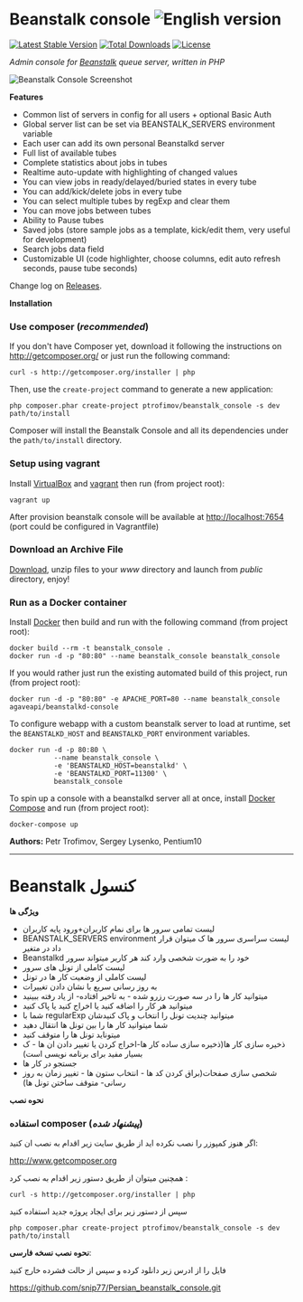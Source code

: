 # Beanstalk console ![English version](http://upload.wikimedia.org/wikipedia/en/thumb/a/ae/Flag_of_the_United_Kingdom.svg/22px-Flag_of_the_United_Kingdom.svg.png)

[![Latest Stable Version](https://poser.pugx.org/ptrofimov/beanstalk_console/v/stable.png)](https://packagist.org/packages/ptrofimov/beanstalk_console) [![Total Downloads](https://poser.pugx.org/ptrofimov/beanstalk_console/downloads.png)](https://packagist.org/packages/ptrofimov/beanstalk_console) [![License](https://poser.pugx.org/ptrofimov/beanstalk_console/license.png)](https://packagist.org/packages/ptrofimov/beanstalk_console)

*Admin console for [Beanstalk](http://kr.github.com/beanstalkd) queue server, written in PHP*

![Beanstalk Console Screenshot](https://raw.github.com/ptrofimov/beanstalk_console/master/cover/btconsole.png)

**Features**

- Common list of servers in config for all users + optional Basic Auth
- Global server list can be set via BEANSTALK_SERVERS environment variable
- Each user can add its own personal Beanstalkd server
- Full list of available tubes
- Complete statistics about jobs in tubes
- Realtime auto-update with highlighting of changed values
- You can view jobs in ready/delayed/buried states in every tube
- You can add/kick/delete jobs in every tube
- You can select multiple tubes by regExp and clear them
- You can move jobs between tubes
- Ability to Pause tubes
- Saved jobs (store sample jobs as a template, kick/edit them, very useful for development)
- Search jobs data field
- Customizable UI (code highlighter, choose columns, edit auto refresh seconds, pause tube seconds)

Change log on [Releases](https://github.com/ptrofimov/beanstalk_console/releases).

**Installation**

### Use composer (*recommended*)

If you don't have Composer yet, download it following the instructions on http://getcomposer.org/ or just run the following command:

    curl -s http://getcomposer.org/installer | php

Then, use the `create-project` command to generate a new application:

    php composer.phar create-project ptrofimov/beanstalk_console -s dev path/to/install

Composer will install the Beanstalk Console and all its dependencies under the `path/to/install` directory.

### Setup using vagrant

Install [VirtualBox](https://www.virtualbox.org/wiki/Downloads) and [vagrant](http://www.vagrantup.com/downloads.html) then run (from project root):

    vagrant up

After provision beanstalk console will be available at [http://localhost:7654](http://localhost:7654) (port could be configured in Vagrantfile)

### Download an Archive File

[Download](https://github.com/ptrofimov/beanstalk_console/archive/master.zip), unzip files to your *www* directory and launch from *public* directory, enjoy!

### Run as a Docker container

Install [Docker](https://docs.docker.com/installation/) then build and run with the following command (from project root):

    docker build --rm -t beanstalk_console .
    docker run -d -p "80:80" --name beanstalk_console beanstalk_console

If you would rather just run the existing automated build of this project, run (from project root):

    docker run -d -p "80:80" -e APACHE_PORT=80 --name beanstalk_console agaveapi/beanstalkd-console

To configure webapp with a custom beanstalk server to load at runtime, set the `BEANSTALKD_HOST` and `BEANSTALKD_PORT` environment variables.

    docker run -d -p 80:80 \
               --name beanstalk_console \
               -e 'BEANSTALKD_HOST=beanstalkd' \
               -e 'BEANSTALKD_PORT=11300' \
               beanstalk_console

To spin up a console with a beanstalkd server all at once, install [Docker Compose](https://docs.docker.com/compose/) and run (from project root):

    docker-compose up

**Authors:** Petr Trofimov, Sergey Lysenko, Pentium10

--------------------------------------------------

# Beanstalk کنسول 


**ویژگی ها**

- لیست تمامی سرور ها برای نمام کاربران+ورود پایه کاربران
-  BEANSTALK_SERVERS environment لیست سراسری سرور ها ک میتوان قرار داد در متغیر 
-  Beanstalkd خود را به ضورت شخصی وارد کند هر کاربر میتواند سرور 
- لیست کاملی از تونل های سرور 
- لیست کاملی از وضعیت کار ها در تونل
- به روز رسانی سریع با نشان دادن تغییرات
- میتوانید کار ها را در سه صورت رزرو شده - به تاخیر افتاده- از یاد رفته ببینید
- میتوانید هر کار را اضاقه کنید یا اخراج کنید یا پاک کنید
- شما با regularExp میتوانید چندیت تونل را انتخاب و پاک کنیدشان
- شما میتوانید کار ها را بین تونل ها انتقال دهید
- میتوناید تونل ها را متوقف کنید
- ذخیره سازی کار ها(ذخیره سازی ساده کار ها-اخراج کردن یا تغییر دادن ان ها - ک بسیار مفید برای برنامه نویسی است)
- جستجو در کار ها
- شخصی سازی صفحات(براق کردن کد ها - انتخاب ستون ها - تغییر زمان به روز رسانی- متوقف ساختن تونل ها)

**نحوه نصب**

### استفاده composer (*پیشنهاد شده*)

اگر هنوز کمپوزر را نصب نکرده اید از طریق سایت زیر اقدام به نصب ان کنید:


http://www.getcomposer.org

همچنین میتوان از طریق دستور زیر اقدام به نصب کرد :


    curl -s http://getcomposer.org/installer | php

سپس از دستور زیر برای ایجاد پروژه جدید استفاده کنید

    php composer.phar create-project ptrofimov/beanstalk_console -s dev path/to/install


**نحوه نصب نسخه فارسی**:

فایل را از ادرس زیر دانلود کرده و سپس از حالت فشرده خارج کنید

https://github.com/snip77/Persian_beanstalk_console.git
